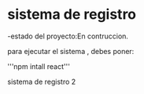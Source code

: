 <h1> sistema de registro</h1>

-estado del proyecto:En contruccion.

para ejecutar el sistema , debes poner:

'''npm intall react'''

sistema de registro 2

